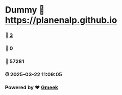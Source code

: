 # Dummy :link: https://planenalp.github.io 
### :page_facing_up: [3](https://planenalp.github.io/tag.html) 
### :speech_balloon: 0 
### :hibiscus: 57281 
### :alarm_clock: 2025-03-22 11:09:05 
### Powered by :heart: [Gmeek](https://github.com/Meekdai/Gmeek)
